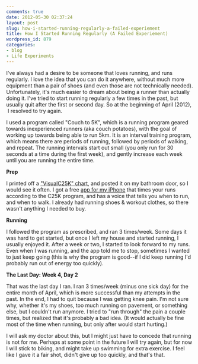 ```yaml
---
comments: true
date: 2012-05-30 02:37:24
layout: post
slug: how-i-started-running-regularly-a-failed-experiement
title: How I Started Running Regularly (A Failed Experiement)
wordpress_id: 879
categories:
- blog
- Life Experiments
---
```


I've always had a desire to be someone that loves running, and runs regularly. I love the idea that you can do it anywhere, without much more equipment than a pair of shoes (and even those are not technically needed). Unfortunately, it's much easier to dream about being a runner than actually doing it. I've tried to start running regularly a few times in the past, but usually quit after the first or second day. So at the beginning of April (2012),  I resolved to try again.

I used a program called "Couch to 5K", which is a running program geared towards inexperienced runners (aka couch potatoes), with the goal of working up towards being able to run 5km. It is an interval training program, which means there are periods of running, followed by periods of walking, and repeat. The running intervals start out small (you only run for 30 seconds at a time during the first week), and gently increase each week until you are running the entire time.

**Prep**

I printed off a ["VisualC25K" chart](http://tombenninger.com/wordpress/c25k/), and posted it on my bathroom door, so I would see it often. I got a free [app for my iPhone](http://itunes.apple.com/ca/app/c25k-5k-trainer-free-couch/id485971733?mt=8) that times your runs according to the C25K program, and has a voice that tells you when to run, and when to walk. I already had running shoes & workout clothes, so there wasn't anything I needed to buy.

**Running**

I followed the program as prescribed, and ran 3 times/week. Some days it was hard to get started, but once I left my house and started running, I usually enjoyed it. After a week or two, I started to look forward to my runs. Even when I was running, and the app told me to stop, sometimes I wanted to just keep going (this is why the program is good--if I did keep running I'd probably run out of energy too quickly).

**The Last Day: Week 4, Day 2**

That was the last day I ran. I ran 3 times/week (minus one sick day) for the entire month of April, which is more successful than my attempts in the past. In the end, I had to quit because I was getting knee pain. I'm not sure why, whether it's my shoes, too much running on pavement, or something else, but I couldn't run anymore. I tried to "run through" the pain a couple times, but realized that it's probably a bad idea. (It would actually be fine most of the time when running, but only after would start hurting.)

I will ask my doctor about this, but I might just have to concede that running is not for me. Perhaps at some point in the future I will try again, but for now I will stick to biking, and might take up swimming for extra exercise. I feel like I gave it a fair shot, didn't give up too quickly, and that's that.
